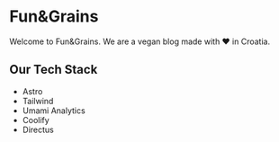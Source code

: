 # Fun&Grains
Welcome to Fun&Grains. We are a vegan blog made with ❤️ in Croatia.

## Our Tech Stack
- Astro
- Tailwind
- Umami Analytics
- Coolify
- Directus
